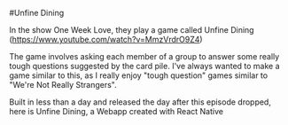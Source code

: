 #Unfine Dining

In the show One Week Love, they play a game called Unfine Dining (https://www.youtube.com/watch?v=MmzVrdrO9Z4)

The game involves asking each member of a group to answer some really tough questions suggested by the card pile.
I've always wanted to make a game similar to this, as I really enjoy "tough question" games similar to "We're Not Really Strangers".

Built in less than a day and released the day after this episode dropped, here is Unfine Dining, a Webapp created with React Native
